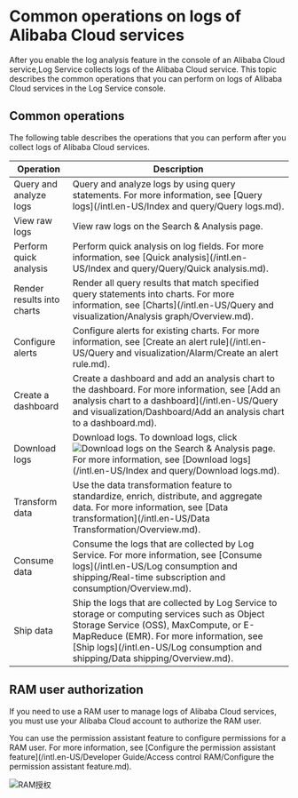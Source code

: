 # Common operations on logs of Alibaba Cloud services

After you enable the log analysis feature in the console of an Alibaba Cloud service,Log Service collects logs of the Alibaba Cloud service. This topic describes the common operations that you can perform on logs of Alibaba Cloud services in the Log Service console.

## Common operations

The following table describes the operations that you can perform after you collect logs of Alibaba Cloud services.

|Operation|Description|
|---------|-----------|
|Query and analyze logs|Query and analyze logs by using query statements. For more information, see [Query logs](/intl.en-US/Index and query/Query logs.md).|
|View raw logs|View raw logs on the Search & Analysis page.|
|Perform quick analysis|Perform quick analysis on log fields. For more information, see [Quick analysis](/intl.en-US/Index and query/Query/Quick analysis.md).|
|Render results into charts|Render all query results that match specified query statements into charts. For more information, see [Charts](/intl.en-US/Query and visualization/Analysis graph/Overview.md).|
|Configure alerts|Configure alerts for existing charts. For more information, see [Create an alert rule](/intl.en-US/Query and visualization/Alarm/Create an alert rule.md).|
|Create a dashboard|Create a dashboard and add an analysis chart to the dashboard. For more information, see [Add an analysis chart to a dashboard](/intl.en-US/Query and visualization/Dashboard/Add an analysis chart to a dashboard.md).|
|Download logs|Download logs. To download logs, click ![Download logs](https://static-aliyun-doc.oss-cn-hangzhou.aliyuncs.com/assets/img/en-US/0484688951/p103211.png) on the Search & Analysis page. For more information, see [Download logs](/intl.en-US/Index and query/Download logs.md).|
|Transform data|Use the data transformation feature to standardize, enrich, distribute, and aggregate data. For more information, see [Data transformation](/intl.en-US/Data Transformation/Overview.md).|
|Consume data|Consume the logs that are collected by Log Service. For more information, see [Consume logs](/intl.en-US/Log consumption and shipping/Real-time subscription and consumption/Overview.md).|
|Ship data|Ship the logs that are collected by Log Service to storage or computing services such as Object Storage Service \(OSS\), MaxCompute, or E-MapReduce \(EMR\). For more information, see [Ship logs](/intl.en-US/Log consumption and shipping/Data shipping/Overview.md).|

## RAM user authorization

If you need to use a RAM user to manage logs of Alibaba Cloud services, you must use your Alibaba Cloud account to authorize the RAM user.

You can use the permission assistant feature to configure permissions for a RAM user. For more information, see [Configure the permission assistant feature](/intl.en-US/Developer Guide/Access control RAM/Configure the permission assistant feature.md).

![RAM授权](https://static-aliyun-doc.oss-cn-hangzhou.aliyuncs.com/assets/img/en-US/3187320061/p127811.png)

